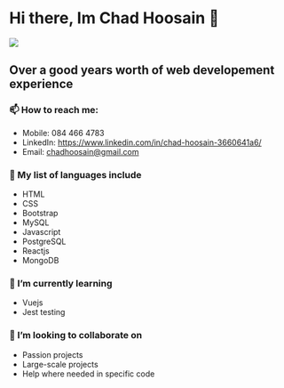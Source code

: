 # Hi there, Im Chad Hoosain 👻

![](https://i.ibb.co/0jgxJSD/profilepic.png)


## Over a good years worth of web developement experience

### 📫 How to reach me:
  - Mobile: 084 466 4783
  - LinkedIn: https://www.linkedin.com/in/chad-hoosain-3660641a6/
  - Email: chadhoosain@gmail.com


### 🔭 My list of languages include
  - HTML
  - CSS
  - Bootstrap
  - MySQL
  - Javascript
  - PostgreSQL
  - Reactjs
  - MongoDB

### 🌱 I’m currently learning
  - Vuejs
  - Jest testing

### 👯 I’m looking to collaborate on
  - Passion projects
  - Large-scale projects
  - Help where needed in specific code

<!--
**ChadH28/ChadH28** is a ✨ _special_ ✨ repository because its `README.md` (this file) appears on your GitHub profile.

Here are some ideas to get you started:

- 🔭 I’m currently working on ...
- 🌱 I’m currently learning ...
- 👯 I’m looking to collaborate on ...
- 🤔 I’m looking for help with ...
- 💬 Ask me about ...
- 📫 How to reach me: ...
- 😄 Pronouns: ...
- ⚡ Fun fact: ...

https://ibb.co/ccGjTHg
-->
